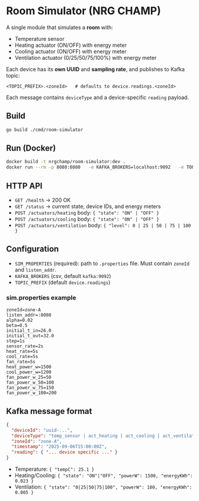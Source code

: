 # Room Simulator (NRG CHAMP)

A single module that simulates a **room** with:
- Temperature sensor
- Heating actuator (ON/OFF) with energy meter
- Cooling actuator (ON/OFF) with energy meter
- Ventilation actuator (0/25/50/75/100%) with energy meter

Each device has its **own UUID** and **sampling rate**, and publishes to Kafka topic:
```
<TOPIC_PREFIX>.<zoneId>   # defaults to device.readings.<zoneId>
```
Each message contains `deviceType` and a device-specific `reading` payload.

## Build
```bash
go build ./cmd/room-simulator
```

## Run (Docker)
```bash
docker build -t nrgchamp/room-simulator:dev .
docker run --rm -p 8080:8080   -e KAFKA_BROKERS=localhost:9092   -e TOPIC_PREFIX=device.readings   -e SIM_PROPERTIES=/app/sim.properties   -v $(pwd)/sim.properties:/app/sim.properties   nrgchamp/room-simulator:dev
```

## HTTP API
- `GET /health` → 200 OK
- `GET /status` → current state, device IDs, and energy meters
- `POST /actuators/heating`  body: `{ "state": "ON" | "OFF" }`
- `POST /actuators/cooling`  body: `{ "state": "ON" | "OFF" }`
- `POST /actuators/ventilation` body: `{ "level": 0 | 25 | 50 | 75 | 100 }`

## Configuration
- `SIM_PROPERTIES` (required): path to `.properties` file. Must contain `zoneId` and `listen_addr`.
- `KAFKA_BROKERS` (csv, default `kafka:9092`)
- `TOPIC_PREFIX` (default `device.readings`)

### sim.properties example
```properties
zoneId=zone-A
listen_addr=:8080
alpha=0.02
beta=0.5
initial_t_in=26.0
initial_t_out=32.0
step=1s
sensor_rate=2s
heat_rate=5s
cool_rate=5s
fan_rate=5s
heat_power_w=1500
cool_power_w=1200
fan_power_w_25=50
fan_power_w_50=100
fan_power_w_75=150
fan_power_w_100=200
```

## Kafka message format
```json
{
  "deviceId": "uuid-...",
  "deviceType": "temp_sensor | act_heating | act_cooling | act_ventilation",
  "zoneId": "zone-A",
  "timestamp": "2025-09-06T15:00:00Z",
  "reading": { "... device specific ..." }
}
```
- Temperature: `{ "tempC": 25.1 }`
- Heating/Cooling: `{ "state": "ON"|"OFF", "powerW": 1500, "energyKWh": 0.023 }`
- Ventilation: `{ "state": "0|25|50|75|100", "powerW": 100, "energyKWh": 0.005 }`

